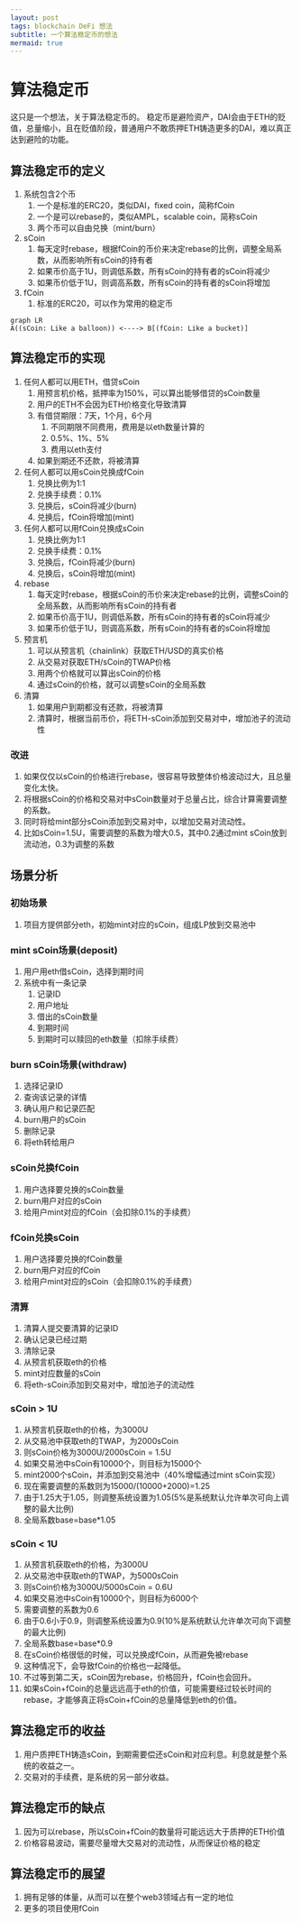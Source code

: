 ```yaml
---
layout: post
tags: blockchain DeFi 想法
subtitle: 一个算法稳定币的想法
mermaid: true
---
```


# 算法稳定币

这只是一个想法，关于算法稳定币的。
稳定币是避险资产，DAI会由于ETH的贬值，总量缩小，且在贬值阶段，普通用户不敢质押ETH铸造更多的DAI，难以真正达到避险的功能。

## 算法稳定币的定义

1. 系统包含2个币
   1. 一个是标准的ERC20，类似DAI，fixed coin，简称fCoin
   2. 一个是可以rebase的，类似AMPL，scalable coin，简称sCoin
   3. 两个币可以自由兑换（mint/burn）
2. sCoin
   1. 每天定时rebase，根据fCoin的币价来决定rebase的比例，调整全局系数，从而影响所有sCoin的持有者
   2. 如果币价高于1U，则调低系数，所有sCoin的持有者的sCoin将减少
   3. 如果币价低于1U，则调高系数，所有sCoin的持有者的sCoin将增加
3. fCoin
   1. 标准的ERC20，可以作为常用的稳定币

```mermaid
graph LR
A((sCoin: Like a balloon)) <----> B[(fCoin: Like a bucket)]
```

## 算法稳定币的实现

1. 任何人都可以用ETH，借贷sCoin
   1. 用预言机价格，抵押率为150%，可以算出能够借贷的sCoin数量
   2. 用户的ETH不会因为ETH价格变化导致清算
   3. 有借贷期限：7天，1个月，6个月
      1. 不同期限不同费用，费用是以eth数量计算的
      2. 0.5%、1%、5%
      3. 费用以eth支付
   4. 如果到期还不还款，将被清算
2. 任何人都可以用sCoin兑换成fCoin
   1. 兑换比例为1:1
   2. 兑换手续费：0.1%
   3. 兑换后，sCoin将减少(burn)
   4. 兑换后，fCoin将增加(mint)
3. 任何人都可以用fCoin兑换成sCoin
   1. 兑换比例为1:1
   2. 兑换手续费：0.1%
   3. 兑换后，fCoin将减少(burn)
   4. 兑换后，sCoin将增加(mint)
4. rebase
   1. 每天定时rebase，根据sCoin的币价来决定rebase的比例，调整sCoin的全局系数，从而影响所有sCoin的持有者
   2. 如果币价高于1U，则调低系数，所有sCoin的持有者的sCoin将减少
   3. 如果币价低于1U，则调高系数，所有sCoin的持有者的sCoin将增加
5. 预言机
   1. 可以从预言机（chainlink）获取ETH/USD的真实价格
   2. 从交易对获取ETH/sCoin的TWAP价格
   3. 用两个价格就可以算出sCoin的价格
   4. 通过sCoin的价格，就可以调整sCoin的全局系数
6. 清算
   1. 如果用户到期都没有还款，将被清算
   2. 清算时，根据当前币价，将ETH-sCoin添加到交易对中，增加池子的流动性

### 改进

1. 如果仅仅以sCoin的价格进行rebase，很容易导致整体价格波动过大，且总量变化太快。
2. 将根据sCoin的价格和交易对中sCoin数量对于总量占比，综合计算需要调整的系数。
3. 同时将给mint部分sCoin添加到交易对中，以增加交易对流动性。
4. 比如sCoin=1.5U，需要调整的系数为增大0.5，其中0.2通过mint sCoin放到流动池，0.3为调整的系数

## 场景分析

### 初始场景

1. 项目方提供部分eth，初始mint对应的sCoin，组成LP放到交易池中

### mint sCoin场景(deposit)

1. 用户用eth借sCoin，选择到期时间
2. 系统中有一条记录
   1. 记录ID
   2. 用户地址
   3. 借出的sCoin数量
   4. 到期时间
   5. 到期时可以赎回的eth数量（扣除手续费）

### burn sCoin场景(withdraw)

1. 选择记录ID
2. 查询该记录的详情
3. 确认用户和记录匹配
4. burn用户的sCoin
5. 删除记录
6. 将eth转给用户

### sCoin兑换fCoin

1. 用户选择要兑换的sCoin数量
2. burn用户对应的sCoin
3. 给用户mint对应的fCoin（会扣除0.1%的手续费）

### fCoin兑换sCoin

1. 用户选择要兑换的fCoin数量
2. burn用户对应的fCoin
3. 给用户mint对应的sCoin（会扣除0.1%的手续费）

### 清算

1. 清算人提交要清算的记录ID
2. 确认记录已经过期
3. 清除记录
4. 从预言机获取eth的价格
5. mint对应数量的sCoin
6. 将eth-sCoin添加到交易对中，增加池子的流动性

### sCoin > 1U

1. 从预言机获取eth的价格，为3000U
2. 从交易池中获取eth的TWAP，为2000sCoin
3. 则sCoin价格为3000U/2000sCoin = 1.5U
4. 如果交易池中sCoin有10000个，则目标为15000个
5. mint2000个sCoin，并添加到交易池中（40%增幅通过mint sCoin实现）
6. 现在需要调整的系数则为15000/(10000+2000)=1.25
7. 由于1.25大于1.05，则调整系统设置为1.05(5%是系统默认允许单次可向上调整的最大比例)
8. 全局系数base=base*1.05

### sCoin < 1U

1. 从预言机获取eth的价格，为3000U
2. 从交易池中获取eth的TWAP，为5000sCoin
3. 则sCoin价格为3000U/5000sCoin = 0.6U
4. 如果交易池中sCoin有10000个，则目标为6000个
5. 需要调整的系数为0.6
6. 由于0.6小于0.9，则调整系统设置为0.9(10%是系统默认允许单次可向下调整的最大比例)
7. 全局系数base=base*0.9
8. 在sCoin价格很低的时候，可以兑换成fCoin，从而避免被rebase
9. 这种情况下，会导致fCoin的价格也一起降低。
10. 不过等到第二天，sCoin因为rebase，价格回升，fCoin也会回升。
11. 如果sCoin+fCoin的总量远远高于eth的价值，可能需要经过较长时间的rebase，才能够真正将sCoin+fCoin的总量降低到eth的价值。

## 算法稳定币的收益

1. 用户质押ETH铸造sCoin，到期需要偿还sCoin和对应利息。利息就是整个系统的收益之一。
2. 交易对的手续费，是系统的另一部分收益。

## 算法稳定币的缺点

1. 因为可以rebase，所以sCoin+fCoin的数量将可能远远大于质押的ETH价值
2. 价格容易波动，需要尽量增大交易对的流动性，从而保证价格的稳定

## 算法稳定币的展望

1. 拥有足够的体量，从而可以在整个web3领域占有一定的地位
2. 更多的项目使用fCoin
